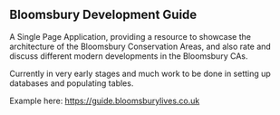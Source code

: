 ## Bloomsbury Development Guide

A Single Page Application, providing a resource to showcase the architecture of the Bloomsbury Conservation Areas, and also rate and discuss different modern developments in the Bloomsbury CAs.

Currently in very early stages and much work to be done in setting up databases and populating tables.

Example here: https://guide.bloomsburylives.co.uk